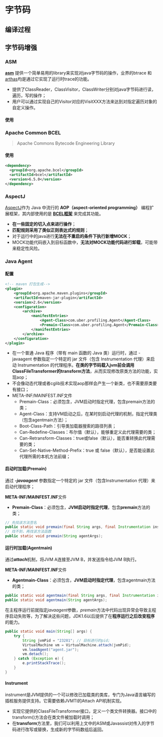 # 字节码

## 编译过程



## 字节码增强

### ASM

[**asm**](https://asm.ow2.io/) 提供一个简单易用的library来实现对java字节码的操作，业界的btrace 和 [arthas](https://link.zhihu.com/?target=https%3A//alibaba.github.io/arthas/)均是通过它实现了运行时trace的功能。

- 提供了ClassReader，ClassVisitor，ClassWriter分别对java字节码进行读，遍历，写的操作；
- 用户可以通过实现自己的Visitor对应的VisitXXX方法来达到对指定遍历对象的自定义操作。

#### 使用



### Apache Common BCEL

> Apache Commons Bytecode Engineering Library



#### 使用

```xml
<dependency>
  <groupId>org.apache.bcel</groupId>
  <artifactId>bcel</artifactId>
  <version>6.5.0</version>
</dependency>
```



### AspectJ

[AspectJ](http://www.eclipse.org/aspectj)作为 Java 中流行的 **AOP（aspect-oriented programming）** 编程扩展框架，其内部使用的是 **[BCEL框架](https://github.com/apache/commons-bcel)** 来完成其功能。

- **在一些固定的切入点来进行操作**；
- **匹配规则采用了类似正则表达式的规则**；
- 对于运行中的java进行**无法在不重启的条件下执行新增MOCK**；
- MOCK功能代码嵌入到目标函数中，**无法对MOCK功能代码进行卸载**，可能带来稳定性风险。



### Java Agent

#### 配置

```xml
<!-- maven 打包生成-->
<plugin>
    <groupId>org.apache.maven.plugins</groupId>
    <artifactId>maven-jar-plugin</artifactId>
    <version>2.6</version>
    <configuration>
        <archive>
            <manifestEntries>
                <Agent-Class>com.uber.profiling.Agent</Agent-Class>
                <Premain-Class>com.uber.profiling.Agent</Premain-Class>
            </manifestEntries>
        </archive>
    </configuration>
</plugin>
```

- 在一个普通 Java 程序（带有 main 函数的 Java 类）运行时，通过 -javaagent 参数指定一个特定的 jar 文件（包含 Instrumentation 代理）来启动 Instrumentation 的代理程序。**在类的字节码载入jvm前会调用ClassFileTransformer的transform方法**，从而实现修改原类方法的功能，实现aop；
- 不会像动态代理或者cglib技术实现aop那样会产生一个新类，也不需要原类要有接口；
- META-INF/MAINFEST.INF文件
  - Premain-Class：必须包含，JVM启动时指定代理，包含premain方法的类；
  - Agent-Class：支持VM启动之后，在某时刻启动代理的机制，指定代理类（包含agentmain方法）；
  - Boot-Class-Path：引导类加载器搜索的路径列表；
  - Can-Redefine-Classes：布尔值（默认），能够重定义此代理需要的类；
  - Can-Retransform-Classes：true或false（默认），能否重转换此代理需要的类；
  - Can-Set-Native-Method-Prefix：true 或 false（默认），是否能设置此代理所需的本机方法前缀；

#### 启动时加载(Premain)

通过 ***-javaagent*** 参数指定一个特定的 jar 文件（包含Instrumentation 代理）来启动代理程序；

**META-INF/MAINFEST.INF**文件

- **Premain-Class**：必须包含，**JVM启动时指定代理**，包含**premain**方法的类；

```java
// 先找该方法签名
public static void premain(final String args, final Instrumentation instrumentation) {}
// 找不到，再找该方法函数
public static void premain(String agentArgs);
```

#### 运行时加载(Agentmain)

通过***attach***机制，将JVM A连接至JVM B，并发送指令给JVM B执行。

**META-INF/MAINFEST.INF**文件

- **Agentmain-Class**：必须包含，**JVM启动时指定代理**，包含agentmain方法的类；

```java
public static void agentmain(final String args, final Instrumentation instrumentation) {}
public static void agentmain(String agentArgs);
```

在主程序运行前就指定*javaagent*参数，*premain*方法中代码出现异常会导致主程序启动失败等，为了解决这些问题，JDK1.6以后提供了在**程序运行之后改变程序**的能力。

```java
public static void main(String[] args) {
    try {
        String jvmPid = "23281"; // 目标进行的pid;
        VirtualMachine vm = VirtualMachine.attach(jvmPid);  
        vm.loadAgent("agent.jar");
        vm.detach();
    } catch (Exception e) {
        e.printStackTrace();
    }
}
```

#### Instrument

instrument是JVM提供的一个可以修改已加载类的类库，专门为Java语言编写的插桩服务提供支持。它需要依赖JVMTI的Attach API机制实现。

- 实现它提供的ClassFileTransformer接口，定义一个类文件转换器。接口中的transform()方法会在类文件被加载时调用；
- 在**transform**方法里，我们可以利用上文中的ASM或Javassist对传入的字节码进行改写或替换，生成新的字节码数组后返回。

